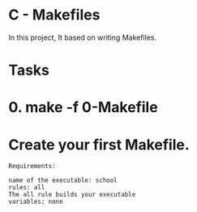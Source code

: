 # C - Makefiles

In this project, It based on  writing Makefiles.
<h1>Tasks</h1>

# 0. make -f 0-Makefile
   # Create your first Makefile.

    Requirements:
    
    name of the executable: school
    rules: all
    The all rule builds your executable
    variables: none

